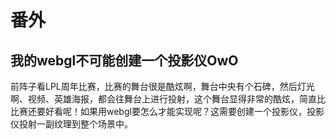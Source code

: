 # 番外
## 我的webgl不可能创建一个投影仪OwO
前阵子看LPL周年比赛，比赛的舞台很是酷炫啊，舞台中央有个石碑，然后灯光啊、视频、英雄海报，都会往舞台上进行投射，这个舞台显得非常的酷炫，简直比比赛还要好看呢！如果用webgl要怎么才能实现呢？这需要创建一个投影仪，投影仪投射一副纹理到整个场景中。




